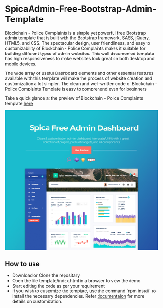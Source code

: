 # SpicaAdmin-Free-Bootstrap-Admin-Template

Blockchain - Police Complaints is a simple yet powerful free Bootstrap admin template that is built with the Bootstrap framework, SASS, jQuery, HTML5, and CSS. The spectacular design, user friendliness, and easy to customizability of Blockchain - Police Complaints makes it suitable for building different types of admin websites. This well documented template has high responsiveness to make websites look great on both desktop and mobile devices.

The wide array of useful Dashboard elements and other essential features available with this template will make the process of website creation and customization a lot simpler. The clean and well-written code of Blockchain - Police Complaints Template is easy to comprehend even for beginners.

Take a quick glance at the preview of Blockchain - Police Complaints template [here](http://www.bootstrapdash.com/demo/spica-free/template/index.html)

[![N|Solid](preview.jpg)](http://www.bootstrapdash.com/demo/spica-free/template/index.html)


<h2>How to use </h2>

<ul>
  <li>
    Download or Clone the repositary
  </li>
  <li>
    Open the file template/index.html in a browser to view the demo
  </li>
  <li>
    Start editing the code as per your requirement
  </li>
  <li>
    If you wish to customize the template, use the command 'npm install' to install the necessary dependencies. Refer <a href="http://www.bootstrapdash.com/demo/spica-free/template/docs/documentation.html">documentaion</a> for more details on customization.
  </li>
</ul>
